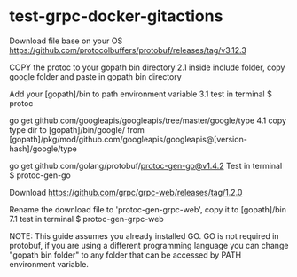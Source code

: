 # test-grpc-docker-gitactions

Download file base on your OS https://github.com/protocolbuffers/protobuf/releases/tag/v3.12.3

COPY the protoc to your gopath bin directory
2.1 inside include folder, copy google folder and paste in gopath bin directory

Add your [gopath]/bin to path environment variable 
3.1 test in terminal $ protoc

go get github.com/googleapis/googleapis/tree/master/google/type
4.1 copy type dir to [gopath]/bin/google/ from [gopath]/pkg/mod/github.com/googleapis/googleapis@[version-hash]/google/type

go get github.com/golang/protobuf/protoc-gen-go@v1.4.2
Test in terminal $ protoc-gen-go

Download https://github.com/grpc/grpc-web/releases/tag/1.2.0

Rename the download file to 'protoc-gen-grpc-web', copy it to [gopath]/bin
7.1 test in terminal $ protoc-gen-grpc-web

NOTE:
This guide assumes you already installed GO. GO is not required in protobuf, if you are using a different programming language you can change "gopath bin folder" to any folder that can be accessed by PATH environment variable.